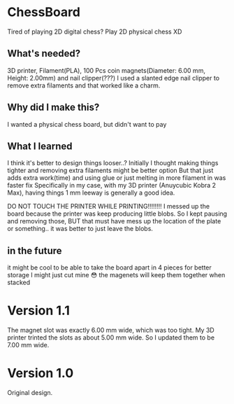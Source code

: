 # ChessBoard
Tired of playing 2D digital chess? Play 2D physical chess XD

## What's needed?
3D printer, Filament(PLA), 100 Pcs coin magnets(Diameter: 6.00 mm, Height: 2.00mm)
and nail clipper(???)
  I used a slanted edge nail clipper to remove extra filaments and that worked like a charm.

## Why did I make this?
I wanted a physical chess board, but didn't want to pay 

## What I learned
I think it's better to design things looser..?
  Initially I thought making things tighter and removing extra filaments might be better option
  But that just adds extra work(time) and using glue or just melting in more filament in was faster fix
  Specifically in my case, with my 3D printer (Anuycubic Kobra 2 Max), having things 1 mm leeway is generally a good idea.

DO NOT TOUCH THE PRINTER WHILE PRINTING!!!!!!!!
  I messed up the board because the printer was keep producing little blobs.
  So I kept pausing and removing those, BUT that must have mess up the location of the plate or something..
    it was better to just leave the blobs.

## in the future
it might be cool to be able to take the board apart in 4 pieces for better storage
  I might just cut mine 😳
  the magenets will keep them together when stacked

# Version 1.1
The magnet slot was exactly 6.00 mm wide, which was too tight.
My 3D printer trinted the slots as about 5.00 mm wide.
So I updated them to be 7.00 mm wide.

# Version 1.0
Original design.
